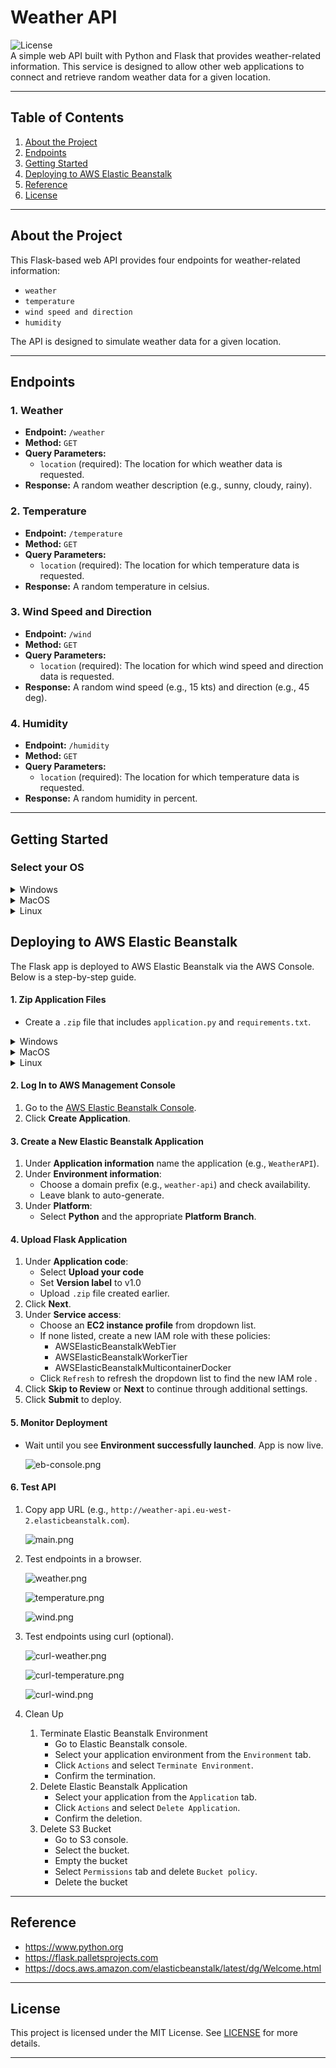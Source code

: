 # Weather API

![License](https://img.shields.io/badge/license-MIT-blue.svg)  
A simple web API built with Python and Flask that provides weather-related information. This service is designed to allow other web applications to connect and retrieve random weather data for a given location.

---

## Table of Contents
1. [About the Project](#about-the-project)
2. [Endpoints](#endpoints)
3. [Getting Started](#getting-started)
4. [Deploying to AWS Elastic Beanstalk](#deploying-to-aws-elastic-beanstalk)
5. [Reference](#reference)
6. [License](#license)

---

## About the Project
This Flask-based web API provides four endpoints for weather-related information:
- `weather`
- `temperature`
- `wind speed and direction`
- `humidity`

The API is designed to simulate weather data for a given location.

---

## Endpoints

### 1. Weather
- **Endpoint:** `/weather`
- **Method:** `GET`
- **Query Parameters:**
  - `location` (required): The location for which weather data is requested.
- **Response:** A random weather description (e.g., sunny, cloudy, rainy).

### 2. Temperature
- **Endpoint:** `/temperature`
- **Method:** `GET`
- **Query Parameters:**
  - `location` (required): The location for which temperature data is requested.
- **Response:** A random temperature in celsius.

### 3. Wind Speed and Direction
- **Endpoint:** `/wind`
- **Method:** `GET`
- **Query Parameters:**
  - `location` (required): The location for which wind speed and direction data is requested.
- **Response:** A random wind speed (e.g., 15 kts) and direction (e.g., 45 deg).

### 4. Humidity
- **Endpoint:** `/humidity`
- **Method:** `GET`
- **Query Parameters:**
  - `location` (required): The location for which temperature data is requested.
- **Response:** A random humidity in percent.

---

## Getting Started

### Select your OS

<details>
<summary>Windows</summary>

### Prerequisites
- Windows 10
- Python (3.13.x) and pip (25.1.x) installed.
- Git (2.49.x) installed.
- Other versions may not work.

1. Clone the repository:
   ```cmd
   git clone https://github.com/madang804/weather-api.git
   ```
2. Navigate to project directory:
   ```cmd
   cd weather-api
   ```
3. Create a virtual environment:
   ```cmd
   python -m venv venv
   ```
4. Activate virtual environment:
   ```cmd
   venv\Scripts\activate
   ```
5. Install dependencies:
   ```cmd
   pip install -r requirements.txt
   ```
6. Run Flask app:
   ```cmd
   flask --app application run
   ```
7. Open a browser and visit `http://127.0.0.1:5000` to test the API locally.
8. Deactivate virtual environment:
   ```cmd
   deactivate
   ```
</details>

<details>
<summary>MacOS</summary>

### Prerequisites
- Python and pip installed.
- Git installed.

1. Clone the repository:
   ```bash
   git clone https://github.com/madang804/weather-api.git
   ```
2. Navigate to project directory:
   ```bash
   cd weather-api
   ```
3. Create a virtual environment:
   ```bash
   python3 -m venv venv
   ```
4. Activate virtual environment:
   ```bash
   source venv/bin/activate
   ```
5. Install dependencies:
   ```bash
   pip install -r requirements.txt
   ```
6. Run Flask app:
   ```bash
   flask --app application run
   ```
7. Open a browser and visit `http://127.0.0.1:5000` to test the API locally.
8. Deactivate virtual environment:
   ```bash
   deactivate
   ```
</details>

<details>
<summary>Linux</summary>

### Prerequisites
- Python and pip installed.
- Git installed.

1. Clone the repository:
   ```bash
   git clone https://github.com/madang804/weather-api.git
   ```
2. Navigate to project directory:
   ```bash
   cd weather-api
   ```
3. Create a virtual environment:
   ```bash
   python3 -m venv venv
   ```
4. Activate virtual environment:
   ```bash
   source venv/bin/activate
   ```
5. Install dependencies:
   ```bash
   pip install -r requirements.txt
   ```
6. Run Flask app:
   ```bash
   flask --app application run
   ```
7. Open a browser and visit `http://127.0.0.1:5000` to test the API locally.
8. Deactivate virtual environment:
   ```bash
   deactivate
   ```
</details>

## Deploying to AWS Elastic Beanstalk

The Flask app is deployed to AWS Elastic Beanstalk via the AWS Console. Below is a step-by-step guide.

#### 1. Zip Application Files
- Create a `.zip` file that includes `application.py` and `requirements.txt`.

<details>
<summary>Windows</summary>

### Prerequisites
- 7-Zip installed.

  ```cmd
  "C:\Program Files\7-Zip\7z.exe" a -tzip application.zip application.py requirements.txt
  ```
</details>

<details>
<summary>MacOS</summary>

### Prerequisites
- Zip installed.

  ```bash
  "zip application.zip application.py requirements.txt
  ```
</details>

<details>
<summary>Linux</summary>

### Prerequisites
- Zip installed.

  ```bash
  "zip application.zip application.py requirements.txt
  ```
</details>

#### 2. Log In to AWS Management Console
1. Go to the [AWS Elastic Beanstalk Console](https://console.aws.amazon.com/elasticbeanstalk).
2. Click **Create Application**.

#### 3. Create a New Elastic Beanstalk Application
1. Under **Application information** name the application (e.g., `WeatherAPI`).
2. Under **Environment information**:
   - Choose a domain prefix (e.g., `weather-api`) and check availability.
   - Leave blank to auto-generate.
3. Under **Platform**:
   - Select **Python** and the appropriate **Platform Branch**.

#### 4. Upload Flask Application
1. Under **Application code**:
   - Select **Upload your code**
   - Set **Version label** to v1.0
   - Upload `.zip` file created earlier.
2. Click **Next**.
3. Under **Service access**:
   - Choose an **EC2 instance profile** from dropdown list.
   - If none listed, create a new IAM role with these policies:
     - AWSElasticBeanstalkWebTier
     - AWSElasticBeanstalkWorkerTier
     - AWSElasticBeanstalkMulticontainerDocker
   - Click `Refresh` to refresh the dropdown list to find the new IAM role .
4. Click **Skip to Review** or **Next** to continue through additional settings.
5. Click **Submit** to deploy.

#### 5. Monitor Deployment
- Wait until you see **Environment successfully launched**. App is now live.

  ![eb-console.png](./png/eb-console.png)

#### 6. Test API
1. Copy app URL (e.g., `http://weather-api.eu-west-2.elasticbeanstalk.com`).

   ![main.png](./png/main.png)

2. Test endpoints in a browser.

   ![weather.png](./png/weather.png)

   ![temperature.png](./png/temperature.png)

   ![wind.png](./png/wind.png)

3. Test endpoints using curl (optional).

   ![curl-weather.png](./png/curl-weather.png)

   ![curl-temperature.png](./png/curl-temperature.png)

   ![curl-wind.png](./png/curl-wind.png)

4. Clean Up
   1. Terminate Elastic Beanstalk Environment
      - Go to Elastic Beanstalk console.
      - Select your application environment from the `Environment` tab.
      - Click `Actions` and select `Terminate Environment`.
      - Confirm the termination.
   3. Delete Elastic Beanstalk Application
      - Select your application from the `Application` tab.
      - Click `Actions` and select `Delete Application`.
      - Confirm the deletion.
   4. Delete S3 Bucket
      - Go to S3 console.
      - Select the bucket.
      - Empty the bucket
      - Select `Permissions` tab and delete `Bucket policy`.
      - Delete the bucket

---

## Reference

- https://www.python.org
- https://flask.palletsprojects.com
- https://docs.aws.amazon.com/elasticbeanstalk/latest/dg/Welcome.html

---

## License
This project is licensed under the MIT License. See [LICENSE](./LICENSE) for more details.

---






